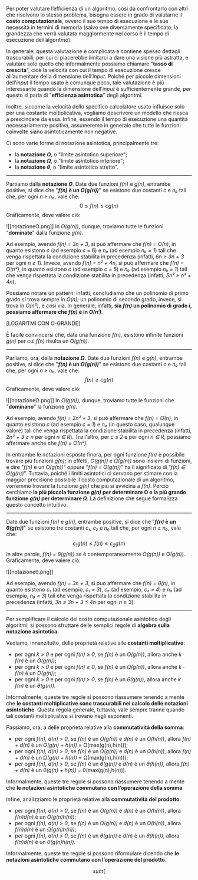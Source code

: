 Per poter valutare l’efficienza di un algoritmo, così da confrontarlo con altri che risolvono lo stesso problema, bisogna essere in grado di valutarne il **costo computazionale**, ovvero il suo tempo di esecuzione e le sue necessità in termini di memoria (salvo ove diversamente specificato, la grandezza che verrà valutata maggiormente nel corso è il tempo di esecuzione dell’algoritmo). 

In generale, questa valutazione è complicata e contiene spesso dettagli trascurabili, per cui ci piacerebbe limitarci a dare una visione più astratta, e valutare solo quello che informalmente possiamo chiamare “**tasso di crescita**”, cioè la velocità con cui il tempo di esecuzione cresce all’aumentare della dimensione dell’*input*. Poiché per piccole dimensioni dell’*input* il tempo usato è comunque poco, tale valutazione è più interessante quando la dimensione dell’*input* è sufficientemente grande, per questo si parla di "**efficienza asintotica**" degli algoritmi.

Inoltre, siccome la velocità dello specifico calcolatore usato influisce solo per una costante moltiplicativa, vogliamo descrivere un modello che riesca a prescindere da essa. Infine, essendo il tempo di esecuzione una quantità necessariamente positiva, assumeremo in generale che tutte le funzioni coinvolte siano asintoticamente non negative.

Ci sono varie forme di notazione asintotica, principalmente tre:
- la **notazione *O***, o "limite asintotico superiore";
- la **notazione *Ω***, o "limite asintotico inferiore";
- la **notazione *θ***, o "limite asintotico stretto".
___
Partiamo dalla **notazione *O***. Date due funzioni *f(n)* e *g(n)*, entrambe positive, si dice che "***f(n)* è un *O(g(n))***" se esistono due costanti *c* e *n₀* tali che, per ogni *n ≥ n₀*, vale che:
$$0 ≤ f(n) ≤ c g(n)$$
Graficamente, deve valere ciò:

![[notazioneO.png]]
In *O(g(n))*, dunque, troviamo tutte le funzioni "**dominate**" dalla funzione *g(n)*.

Ad esempio, avendo *f(n) = 3n + 3*, si può affermare che *f(n) = O(n)*, in quanto esistono *c* (ad esempio *c* = 6) e *n₀* (ad esempio *n₀ = 1*) tali che venga rispettata la condizione stabilita in precedenza (infatti, *6n ≥ 3n + 3* per ogni *n ≥ 1*). Invece, avendo *f(n) = n² + 4n*, si può affermare che *f(n) = O(n²)*, in quanto esistono *c* (ad esempio *c = 5*) e *n₀* (ad esempio *n₀ = 1*) tali che venga rispettata la condizione stabilita in precedenza (infatti, *5n² ≥ n² + 4n*).

Possiamo notare un pattern: infatti, concludiamo che un polinomio di primo grado si trova sempre in *O(n)*; un polinomio di secondo grado, invece, si trova in *O(n²)*, e così via. In generale, infatti, **sia *f(n)* un polinomio di grado *i*, possiamo affermare che *f(n)* è in *O(nⁱ)***.

[LOGARITMI CON O-GRANDE]

È facile convincersi che, data una funzione *f(n)*, esistono infinite funzioni *g(n)* per cui *f(n)* risulta un *O(g(n))*.
___
Parliamo, ora, della **notazione *Ω***. Date due funzioni *f(n)* e *g(n)*, entrambe positive, si dice che "***f(n)* è un *Ω(g(n))***" se esistono due costanti *c* e *n₀* tali che, per ogni *n ≥ n₀*, vale che:
$$f(n) ≥ c g(n)$$
Graficamente, deve valere ciò:

![[notazioneΩ.png]]
In *Ω(g(n))*, dunque, troviamo tutte le funzioni che "**dominano**" la funzione *g(n)*.

Ad esempio, avendo *f(n) = 2n² + 3*, si può affermare che *f(n) = Ω(n)*, in quanto esistono *c* (ad esempio *c = 1*) e *n₀* (in questo caso, qualunque valore) tali che venga rispettata la condizione stabilita in precedenza (infatti, *2n² + 3 ≥ n* per ogni *n ∈ R*). Tra l'altro, per *c ≤ 2* e per ogni *n ∈ R*, possiamo affermare anche che *f(n) = Ω(n²)*.

In entrambe le notazioni esposte finora, per ogni funzione *f(n)* è possibile trovare più funzioni *g(n)*; in effetti, *O(g(n))* e *Ω(g(n))* sono insiemi di funzioni, e dire ”*f(n)* è un *O(g(n))*” oppure ”*f(n) = O(g(n))*” ha il significato di ”*f(n) ∈ O(g(n))*”. Tuttavia, poiché i limiti asintotici ci servono per stimare con la maggior precisione possibile il costo computazionale di un algoritmo, vorremmo trovare la funzione *g(n)* che più si avvicina a *f(n)*. Perciò cerchiamo **la più piccola funzione *g(n)* per determinare O e la più grande funzione *g(n)* per determinare *Ω***. La definizione che segue formalizza questo concetto intuitivo.
___
Date due funzioni *f(n)* e *g(n)*, entrambe positive, si dice che "***f(n)* è un *θ(g(n))***" se esistono tre costanti *c₁*, *c₂* e *n₀* tali che, per ogni *n ≥ n₀*, vale che:
$$c_1g(n) ≤ f(n) ≤ c_2g(n)$$
In altre parole, *f(n) = θ(g(n))* se è contemporaneamente *O(g(n))* e *Ω(g(n))*. Graficamente, deve valere ciò:

![[notazioneθ.png]]

Ad esempio, avendo *f(n) = 3n + 3*, si può affermare che *f(n) = θ(n)*, in quanto esistono *c₁* (ad esempio, *c₁ = 3*), *c₂* (ad esempio, *c₂ = 4*) e *n₀* (ad esempio, *n₀ = 3*) tali che venga rispettata la condizione stabilita in precedenza (infatti, *3n ≤ 3n + 3 ≤ 4n* per ogni *n ≥ 3*).
___
Per semplificare il calcolo del costo computazionale asintotico degli algoritmi, si possono sfruttare delle semplici regole di **algebra sulla notazione asintotica**.

Vediamo, innanzitutto, delle proprietà relative alle **costanti moltiplicative**:
- per ogni *k > 0* e per ogni *f(n) ≥ 0*, se *f(n)* è un *O(g(n))*, allora anche *k ∙ f(n)* è un *O(g(n))*;
- per ogni *k > 0* e per ogni *f(n) ≥ 0*, se *f(n)* è un *Ω(g(n))*, allora anche *k ∙ f(n)* è un *Ω(g(n))*;
- per ogni *k > 0* e per ogni *f(n) ≥ 0*, se *f(n)* è un *θ(g(n))*, allora anche *k ∙ f(n)* è un *θ(g(n))*.

Informalmente, queste tre regole si possono riassumere tenendo a mente che **le costanti moltiplicative sono trascurabili nel calcolo delle notazioni asintotiche**. Questa regola generale, tuttavia, vale sempre tranne quando tali costanti moltiplicative si trovano negli esponenti.

Passiamo, ora, a delle proprietà relative alla **commutatività della somma**:
- per ogni *f(n), d(n) > 0*, se *f(n)* è un *O(g(n))* e *d(n)* è un *O(h(n))*, allora *f(n) + d(n)* è un *O(g(n) + h(n))* = O(max(g(n),h(n)));
- per ogni *f(n), d(n) > 0*, se *f(n)* è un *Ω(g(n))* e *d(n)* è un *Ω(h(n))*, allora *f(n) + d(n)* è un *Ω(g(n) + h(n))* = Ω(max(g(n),h(n)));
- per ogni *f(n), d(n) > 0*, se *f(n)* è un *θ(g(n))* e *d(n*) è un *θ(h(n))*, allora *f(n) + d(n)* è un *θ(g(n) + h(n))* = θ(max(g(n),h(n))).

Informalmente, queste tre regole si possono riassumere tenendo a mente che **le notazioni asintotiche commutano con l’operazione della somma**.

Infine, analizziamo le proprietà relative alla **commutatività del prodotto**:
- per ogni *f(n), d(n) > 0*, se *f(n)* è un *O(g(n))* e *d(n)* è un *O(h(n))*, allora *f(n)d(n)* è un *O(g(n)h(n))*;
- per ogni *f(n), d(n) > 0*, se *f(n)* è un *Ω(g(n))* e *d(n)* è un *Ω(h(n))*, allora *f(n)d(n)* è un *Ω(g(n)h(n))*;
- per ogni *f(n), d(n) > 0*, se *f(n)* è un *θ(g(n))* e *d(n*) è un *θ(h(n))*, allora *f(n)d(n)* è un *θ(g(n)h(n))*.

Informalmente, queste tre regole si possono riformulare dicendo che **le notazioni asintotiche commutano con l’operazione del prodotto**.

$$sum($$

